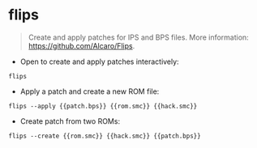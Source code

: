 # flips

> Create and apply patches for IPS and BPS files.
> More information: <https://github.com/Alcaro/Flips>.

- Open to create and apply patches interactively:

`flips`

- Apply a patch and create a new ROM file:

`flips --apply {{patch.bps}} {{rom.smc}} {{hack.smc}}`

- Create patch from two ROMs:

`flips --create {{rom.smc}} {{hack.smc}} {{patch.bps}}`

